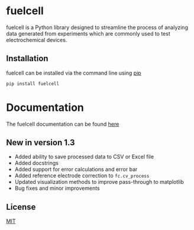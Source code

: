 # fuelcell

fuelcell is a Python library designed to streamline the process of analyzing data generated from experiments which are commonly used to test electrochemical devices.

## Installation

fuelcell can be installed via the command line using [pip](https://pypi.org/project/fuelcell/) 

``` bash
pip install fuelcell
```

# Documentation

The fuelcell documentation can be found [here](https://fuelcell.readthedocs.io/en/latest/)

## New in version 1.3

* Added ability to save processed data to CSV or Excel file
* Added docstrings
* Added support for error calculations and error bar
* Added reference electrode correction to `fc.cv_process` 
* Updated visualization methods to improve pass-through to matplotlib
* Bug fixes and minor improvements

## License

[MIT](https://choosealicense.com/licenses/mit/) 